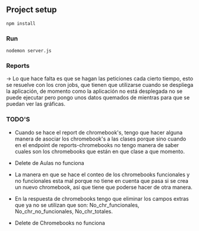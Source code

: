 
## Project setup
```
npm install
```

### Run
```
nodemon server.js
```


### Reports
-> Lo que hace falta es que se hagan las peticiones cada cierto tiempo, esto se resuelve con los cron jobs, que tienen que utilizarse cuando se despliega la aplicación, de momento como la aplicación no está desplegada no se puede ejecutar pero pongo unos datos quemados de mientras para que se puedan ver las gráficas.


### TODO'S
- Cuando se hace el report de chromebook's, tengo que hacer alguna manera de asociar los chromebook's a las clases porque sino cuando en el endpoint de reports-chromebooks no tengo manera de saber cuales son los chromebooks que están en que clase a que momento.

- Delete de Aulas no funciona

- La manera en que se hace el conteo de los chromebooks funcionales y no funcionales esta mal porque no tiene en cuenta que pasa si se crea un nuevo chromebook, asi que tiene que poderse hacer de otra manera.

- En la respuesta de chromebooks tengo que eliminar los campos extras que ya no se utilizan que son:       No_chr_funcionales, No_chr_no_funcionales, No_chr_totales.

- Delete de Chromebooks no funciona

